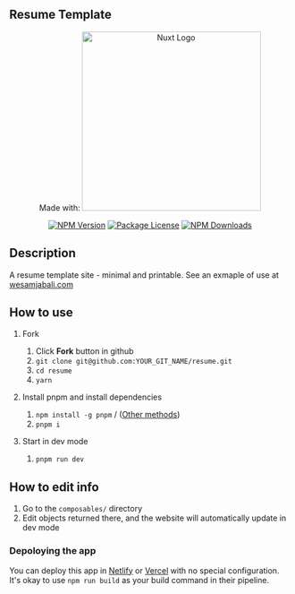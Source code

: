## Resume Template

<p align="center">
Made with: <a href="http://nuxt.com/" target="blank"><img src="https://nuxt.com/assets/design-kit/logo/full-logo-green-dark.svg" width="320" alt="Nuxt Logo" /></a>
</p>

[travis-image]: https://api.travis-ci.org/nestjs/nest.svg?branch=master
[travis-url]: https://travis-ci.org/nestjs/nest
[linux-image]: https://img.shields.io/travis/nestjs/nest/master.svg?label=linux
[linux-url]: https://travis-ci.org/nestjs/nest

<p align="center">
  <a href="https://www.npmjs.com/~nuxt"><img src="https://img.shields.io/npm/v/@nuxt/core.svg" alt="NPM Version" /></a>
  <a href="https://www.npmjs.com/~nuxt"><img src="https://img.shields.io/npm/l/@nuxt/core.svg" alt="Package License" /></a>
  <a href="https://www.npmjs.com/~nuxt∂"><img src="https://img.shields.io/npm/dm/@nuxt/core.svg" alt="NPM Downloads" /></a>
</p>

## Description

A resume template site - minimal and printable. See an exmaple of use at [wesamjabali.com](https://wesamjabali.com)

## How to use

1. Fork

   1. Click **Fork** button in github
   2. `git clone git@github.com:YOUR_GIT_NAME/resume.git`
   3. `cd resume`
   4. `yarn`

2. Install pnpm and install dependencies

   1. `npm install -g pnpm` / ([Other methods](https://pnpm.io/installation))
   2. `pnpm i`

3. Start in dev mode

   1. `pnpm run dev`

## How to edit info

1. Go to the `composables/` directory
2. Edit objects returned there, and the website will automatically update in dev mode

### Depoloying the app

You can deploy this app in [Netlify](https://netlify.com) or [Vercel](https://vercel.com) with no special configuration. It's okay to use `npm run build` as your build command in their pipeline.
